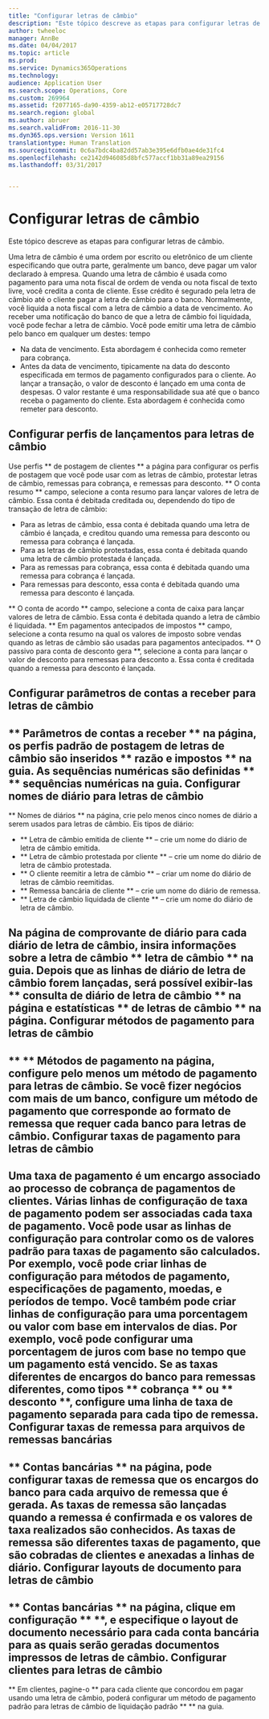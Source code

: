 ```yaml
---
title: "Configurar letras de câmbio"
description: "Este tópico descreve as etapas para configurar letras de câmbio."
author: twheeloc
manager: AnnBe
ms.date: 04/04/2017
ms.topic: article
ms.prod: 
ms.service: Dynamics365Operations
ms.technology: 
audience: Application User
ms.search.scope: Operations, Core
ms.custom: 269964
ms.assetid: f2077165-da90-4359-ab12-e05717728dc7
ms.search.region: global
ms.author: abruer
ms.search.validFrom: 2016-11-30
ms.dyn365.ops.version: Version 1611
translationtype: Human Translation
ms.sourcegitcommit: 0c6a7bdc4ba82dd57ab3e395e6dfb0ae4de31fc4
ms.openlocfilehash: ce2142d946085d8bfc577accf1bb31a89ea29156
ms.lasthandoff: 03/31/2017


---
```


# <a name="set-up-bills-of-exchange"></a>Configurar letras de câmbio

Este tópico descreve as etapas para configurar letras de câmbio.

Uma letra de câmbio é uma ordem por escrito ou eletrônico de um cliente especificando que outra parte, geralmente um banco, deve pagar um valor declarado à empresa. Quando uma letra de câmbio é usada como pagamento para uma nota fiscal de ordem de venda ou nota fiscal de texto livre, você credita a conta de cliente. Esse crédito é segurado pela letra de câmbio até o cliente pagar a letra de câmbio para o banco. Normalmente, você liquida a nota fiscal com a letra de câmbio a data de vencimento. Ao receber uma notificação do banco de que a letra de câmbio foi liquidada, você pode fechar a letra de câmbio. Você pode emitir uma letra de câmbio pelo banco em qualquer um destes: tempo

-   Na data de vencimento. Esta abordagem é conhecida como remeter para cobrança.
-   Antes da data de vencimento, tipicamente na data do desconto especificada em termos de pagamento configurados para o cliente. Ao lançar a transação, o valor de desconto é lançado em uma conta de despesas. O valor restante é uma responsabilidade sua até que o banco receba o pagamento do cliente. Esta abordagem é conhecida como remeter para desconto.

## <a name="set-up-posting-profiles-for-bills-of-exchange"></a>Configurar perfis de lançamentos para letras de câmbio
Use perfis ** de postagem de clientes ** a página para configurar os perfis de postagem que você pode usar com as letras de câmbio, protestar letras de câmbio, remessas para cobrança, e remessas para desconto. ** O conta resumo ** campo, selecione a conta resumo para lançar valores de letra de câmbio. Essa conta é debitada creditada ou, dependendo do tipo de transação de letra de câmbio:
-   Para as letras de câmbio, essa conta é debitada quando uma letra de câmbio é lançada, e creditou quando uma remessa para desconto ou remessa para cobrança é lançada.
-   Para as letras de câmbio protestadas, essa conta é debitada quando uma letra de câmbio protestada é lançada.
-   Para as remessas para cobrança, essa conta é debitada quando uma remessa para cobrança é lançada.
-   Para remessas para desconto, essa conta é debitada quando uma remessa para desconto é lançada.

** O conta de acordo ** campo, selecione a conta de caixa para lançar valores de letra de câmbio. Essa conta é debitada quando a letra de câmbio é liquidada. ** Em pagamentos antecipados de impostos ** campo, selecione a conta resumo na qual os valores de imposto sobre vendas quando as letras de câmbio são usadas para pagamentos antecipados. ** O passivo para conta de desconto gera **, selecione a conta para lançar o valor de desconto para remessas para desconto a. Essa conta é creditada quando a remessa para desconto é lançada.

## <a name="set-up-accounts-receivable-parameters-for-bills-of-exchange"></a>Configurar parâmetros de contas a receber para letras de câmbio
** Parâmetros de contas a receber ** na página, os perfis padrão de postagem de letras de câmbio são inseridos ** razão e impostos ** na guia. As sequências numéricas são definidas ** ** sequências numéricas na guia.
Configurar nomes de diário para letras de câmbio
------------------------------------------

** Nomes de diários ** na página, crie pelo menos cinco nomes de diário a serem usados para letras de câmbio. Eis tipos de diário:
-   ** Letra de câmbio emitida de cliente ** – crie um nome do diário de letra de câmbio emitida.
-   ** Letra de câmbio protestada por cliente ** – crie um nome do diário de letra de câmbio protestada.
-   ** O cliente reemitir a letra de câmbio ** – criar um nome do diário de letras de câmbio reemitidas.
-   ** Remessa bancária de cliente ** – crie um nome do diário de remessa.
-   ** Letra de câmbio liquidada de cliente ** – crie um nome do diário de letra de câmbio.

Na página de comprovante de diário para cada diário de letra de câmbio, insira informações sobre a letra de câmbio ** letra de câmbio ** na guia. Depois que as linhas de diário de letra de câmbio forem lançadas, será possível exibir-las ** consulta de diário de letra de câmbio ** na página e estatísticas ** de letras de câmbio ** na página.
Configurar métodos de pagamento para letras de câmbio
-----------------------------------------------

** ** Métodos de pagamento na página, configure pelo menos um método de pagamento para letras de câmbio. Se você fizer negócios com mais de um banco, configure um método de pagamento que corresponde ao formato de remessa que requer cada banco para letras de câmbio.
Configurar taxas de pagamento para letras de câmbio
-----------------------------------------

Uma taxa de pagamento é um encargo associado ao processo de cobrança de pagamentos de clientes. Várias linhas de configuração de taxa de pagamento podem ser associadas cada taxa de pagamento. Você pode usar as linhas de configuração para controlar como os de valores padrão para taxas de pagamento são calculados. Por exemplo, você pode criar linhas de configuração para métodos de pagamento, especificações de pagamento, moedas, e períodos de tempo. Você também pode criar linhas de configuração para uma porcentagem ou valor com base em intervalos de dias. Por exemplo, você pode configurar uma porcentagem de juros com base no tempo que um pagamento está vencido. Se as taxas diferentes de encargos do banco para remessas diferentes, como tipos ** cobrança ** ou ** desconto **, configure uma linha de taxa de pagamento separada para cada tipo de remessa.
Configurar taxas de remessa para arquivos de remessas bancárias
------------------------------------------------

** Contas bancárias ** na página, pode configurar taxas de remessa que os encargos do banco para cada arquivo de remessa que é gerada. As taxas de remessa são lançadas quando a remessa é confirmada e os valores de taxa realizados são conhecidos. As taxas de remessa são diferentes taxas de pagamento, que são cobradas de clientes e anexadas a linhas de diário.
Configurar layouts de documento para letras de câmbio
---------------------------------------------

** Contas bancárias ** na página, clique em configuração ** **, e especifique o layout de documento necessário para cada conta bancária para as quais serão geradas documentos impressos de letras de câmbio.
Configurar clientes para letras de câmbio
--------------------------------------

** Em clientes, pagine-o ** para cada cliente que concordou em pagar usando uma letra de câmbio, poderá configurar um método de pagamento padrão para letras de câmbio de liquidação padrão ** ** na guia.




